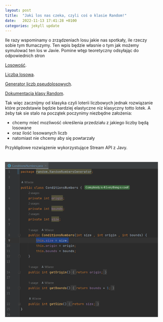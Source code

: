 ```yaml
---
layout: post
title:  "Jaki los nas czeka, czyli coś o klasie Random!"
date:   2022-11-13 17:41:28 +0100
categories: jekyll update
---
```

 Ile razy wspominamy o zrządzeniach losu jakie nas spotkały, ile rzeczy sobie tym tłumaczymy.
Ten wpis będzie własnie o tym jak możemy symulować ten los w Javie. 
 Pomine wtęp teoretyczny odsyłając do odpowiednich stron
 
[Losowość](https://pl.wikipedia.org/wiki/Losowo%C5%9B%C4%87).

[Liczba losowa](https://pl.wikipedia.org/wiki/Liczba_losowa).

[Generator liczb pseudolosowych](https://pl.wikipedia.org/wiki/Generator_liczb_pseudolosowych).

[Dokumentacja klasy Random](https://docs.oracle.com/javase/8/docs/api/java/util/Random.html).

Tak więc zacznijmy od klasyka czyli loterii liczbowych jednak rozwiązanie które przedstawie będzie 
bardziej elastyczne niz klasyczny totto lotek.
A żeby tak sie stalo na początek poczynimy niezbędne założenia:
- chcemy mieć mozliwość określenia przedziału z jakiego liczby będą losowane
- oraz ilość losowanych liczb
- natomiast nie chcemy aby się powtarzały

Przykłądowe rozwiązenie wykorzystujące Stream API z Javy.
#
![useful image](https://github.com/WJarze/Wjarze.github.io/blob/main/_site/assets/ConditionRandomGenerator.png)
#


